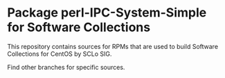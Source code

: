 # Package perl-IPC-System-Simple for Software Collections

This repository contains sources for RPMs that are used
to build Software Collections for CentOS by SCLo SIG.

Find other branches for specific sources.

